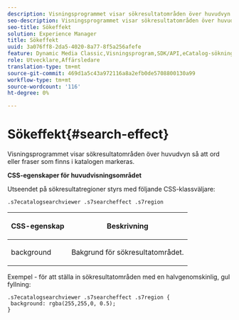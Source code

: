 ```yaml
---
description: Visningsprogrammet visar sökresultatområden över huvudvyn så att ord eller fraser som finns i katalogen markeras.
seo-description: Visningsprogrammet visar sökresultatområden över huvudvyn så att ord eller fraser som finns i katalogen markeras.
seo-title: Sökeffekt
solution: Experience Manager
title: Sökeffekt
uuid: 3a076ff8-2da5-4020-8a77-8f5a256afefe
feature: Dynamic Media Classic,Visningsprogram,SDK/API,eCatalog-sökning
role: Utvecklare,Affärsledare
translation-type: tm+mt
source-git-commit: 469d1a5c43a972116a8a2efb0de5708800130a99
workflow-type: tm+mt
source-wordcount: '116'
ht-degree: 0%

---
```



# Sökeffekt{#search-effect}

Visningsprogrammet visar sökresultatområden över huvudvyn så att ord eller fraser som finns i katalogen markeras.

<!--<a id="section_061E550C1C1D4DB2BD663A898895B38C"></a>-->

**CSS-egenskaper för huvudvisningsområdet**

Utseendet på sökresultatregioner styrs med följande CSS-klassväljare:

`.s7ecatalogsearchviewer .s7searcheffect .s7region`

<table id="table_94EE3F5BBE4547C0B4943471CEE7EDE4"> 
 <thead> 
  <tr> 
   <th colname="col1" class="entry"> <p> CSS-egenskap </p> </th> 
   <th colname="col2" class="entry"> <p>Beskrivning </p> </th> 
  </tr> 
 </thead>
 <tbody> 
  <tr> 
   <td colname="col1"> <p> <span class="codeph"> background  </span> </p> </td> 
   <td colname="col2"> <p>Bakgrund för sökresultatområdet. </p> </td> 
  </tr> 
 </tbody> 
</table>

Exempel - för att ställa in sökresultatområden med en halvgenomskinlig, gul fyllning:

```
.s7ecatalogsearchviewer .s7searcheffect .s7region { 
 background: rgba(255,255,0, 0.5); 
}
```

